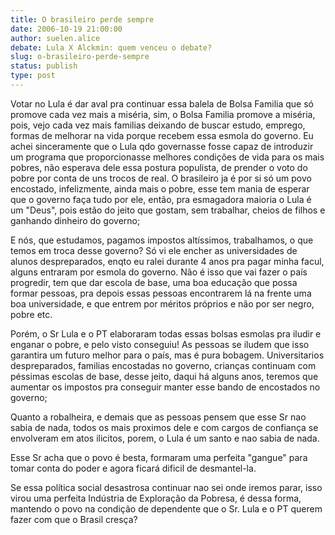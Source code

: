 ```yaml
---
title: O brasileiro perde sempre
date: 2006-10-19 21:00:00
author: suelen.alice
debate: Lula X Alckmin: quem venceu o debate?
slug: o-brasileiro-perde-sempre
status: publish 
type: post
---
```


Votar no Lula é dar aval pra continuar essa balela de Bolsa Familia que só promove cada vez mais a miséria, sim, o Bolsa Familia promove a miséria, pois, vejo cada vez mais familias deixando de buscar estudo, emprego, formas de melhorar na vida porque recebem essa esmola do governo. Eu achei sinceramente que o Lula qdo governasse fosse capaz de introduzir um programa que proporcionasse melhores condições de vida para os mais pobres, não esperava dele essa postura populista, de prender o voto do pobre por conta de uns trocos de real. O brasileiro ja é por si só um povo encostado, infelizmente, ainda mais o pobre, esse tem mania de esperar que o governo faça tudo por ele, então, pra esmagadora maioria o Lula é um "Deus", pois estão do jeito que gostam, sem trabalhar, cheios de filhos e ganhando dinheiro do governo;


E nós, que estudamos, pagamos impostos altíssimos, trabalhamos, o que temos em troca desse governo? Só vi ele encher as universidades de alunos despreparados, enqto eu ralei durante 4 anos pra pagar minha facul, alguns entraram por esmola do governo. Não é isso que vai fazer o país progredir, tem que dar escola de base, uma boa educação que possa formar pessoas, pra depois essas pessoas encontrarem lá na frente uma boa universidade, e que entrem por méritos próprios e não por ser negro, pobre etc.


Porém, o Sr Lula e o PT elaboraram todas essas bolsas esmolas pra iludir e enganar o pobre, e pelo visto conseguiu! As pessoas se iludem que isso garantira um futuro melhor para o país, mas é pura bobagem. Universitarios despreparados, familias encostadas no governo, crianças continuam com péssimas escolas de base, desse jeito, daqui há alguns anos, teremos que aumentar os impostos pra conseguir manter esse bando de encostados no governo;


Quanto a robalheira, e demais que as pessoas pensem que esse Sr nao sabia de nada, todos os mais proximos dele e com cargos de confiança se envolveram em atos ilicitos, porem, o Lula é um santo e nao sabia de nada.


Esse Sr acha que o povo é besta, formaram uma perfeita "gangue" para tomar conta do poder e agora ficará dificil de desmantel-la.


Se essa política social desastrosa continuar nao sei onde iremos parar, isso virou uma perfeita Indústria de Exploração da Pobresa, é dessa forma, mantendo o povo na condição de dependente que o Sr. Lula e o PT querem fazer com que o Brasil cresça?


